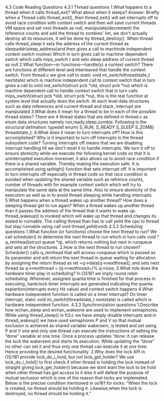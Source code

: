 4.3 Code Reading Questions
4.3.1 Thread questions
1.What happens to a thread when it calls thread_exit? What about when it sleeps?
Answer: Briefly when a Thread calls thread_exit(), then thread_exit() will set interrupts off to avoid race condition with context switch and then will save current threads VM space and set next threads as null, manipulate(decrement) the reference counts and add the thread to zombies' list, we don't actually destroy all its resources, it will be done by thread_destroy(). When thread calls thread_sleep it sets the address of the current thread as sleepaddr(sleep_address)and then gives a call to machinde independent context switch routine( Which in turn gives call to machine-dependent switch which calls mips_switch ) and sets sleep address of current thread as null 
2.What function—​or functions—​handle(s) a context switch?
There are functions at different level and interleaved that handle the context switch. From thread.c we give call to static void mi_switch(threadstate_t nextstate) which is machine independent call to context switch that in turn gives a call to void md_switch(struct pcb *old, struct pcb *nu) which is machine dependent call to handle context switch that in turn calls mips_switch(struct pcb *old, struct pcb *nu), this is the real function at system level that actually does the switch. At each level data structures such as data references and current thread and stack, interrupt are manipulated 
3.What does it mean for a thread to be in each of the possible thread states?
There are 4 thread states that are defined in thread.c as enum data structures namely run,ready,sleep,zombie. Following is the structural defination: typedef enum{ S_RUN, S_READY S_SLEEP S_ZOMB} threadstate_t; 
4.What does it mean to turn interrupts off? How is this accomplished? Why is it important to turn off interrupts in the thread subsystem code?
Turning interrupts off means that we are disabling interrupt handling till we don't reset it to handle interrupts. We turn it off to ensure atomicity while we execute the following kernel code so that it is uninterrupted execution moreover, it also allows us to avoid race condition if there is a shared variable. Thereby making the execution safe. It is accomplished using splhigh() function that sets interrupt off. It is important to turn interrupts off especially in thread code so that race condition is avoided when updating the shared variable such as refrence counts, number of threads with for example context switch which will try to manipulate the same data at the same time. Also to ensure atomicity of the execution as well as in to avoid thread sleeping while handling interrupts. 
5.What happens when a thread wakes up another thread? How does a sleeping thread get to run again?
When a thread wakes up another thread than it passes the address of the thread that it wants to wake up. thread_wakeup() is invoked which will wake up that thread and changes its stated to runnable. The calling thread than has to call yeild the cpu to thread but stay runnable using call void thread_yeild(void) 
4.3.2 Scheduling questions
1.What function (or functions) choose the next thread to run?
We call scheduler() to determine the next thread to run which in turn calls void * q_remhead(struct queue *q), which returns nothing but next in runqueue and sets all the structures.
2.How is the next thread to run chosen?
Scheduler() calls q_remhead that will access runqueue which is passed as its parameter and will return the next thread in queue waiting for allocation by assigning the return thread as ret =q->data[q->nextthread]; and sets next thread as q->nextthread = (q->nextthread+)% q->size;
3.What role does the hardware timer play in scheduling?
In OS161 we imply round robin scheduling. Whenever, assigned quanta time is finished for that process in executing, hardclock timer interrupts are generated indicating the quanta expiartion(interrupts every Hz value) and context switch happens
4.What hardware independent function is called on a timer interrupt?
On timer interrupt, static void mi_switch(threadstate_t nextstate) is called which is hardware independent function. 
4.3.3 Synchronization questions
1.Describe how wchan_sleep and wchan_wakeone are used to implement semaphores.
While using thread_sleep() in tt3.c we have simply disable interrupts and in thread_wakeup() we have used semaphores P and V so that mutual exclusion is achieved as shared variable wakersem, is tested and set using P and V one and only one thread can execute the instructions of setting the “done” variable at one time. Once a process updates “done: it can release the lock the wakersem and starts its execution. While updating the “done” no other can set it and thus only one thread can execute it at one time. Hence providing the desired functionality.
2.Why does the lock API in OS/161 provide lock_do_i_hold, but not lock_get_holder?
We use lock_do_i_hold() to first check if other thread is holding the lock instead of straight giving lock_get_holder() because we dont want the lock to be hold when other thread has got access to it else it will defeat the purpose of mutual exclusion which is one of the reason that locks are implemeted. Below is the precise condition mentioned in os161 for locks: “When the lock is created, no thread should be holding it. Likewise,when the lock is destroyed, no thread should be holding it.”




